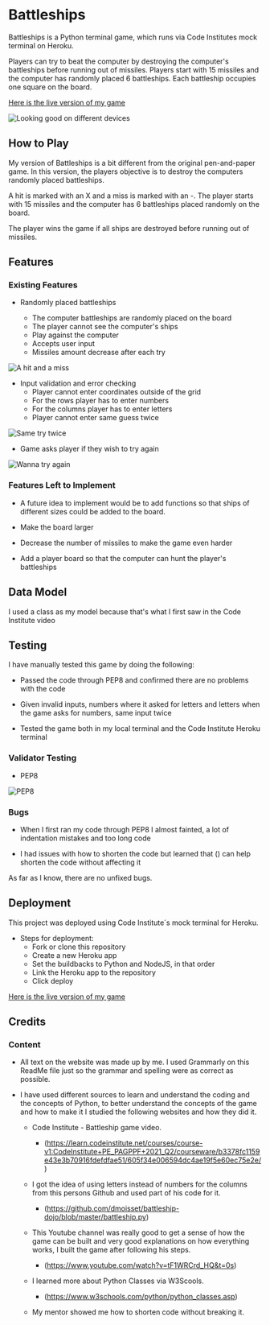 # Battleships

Battleships is a Python terminal game, which runs via Code Institutes mock terminal on Heroku.

Players can try to beat the computer by destroying the computer's battleships before running out of missiles. Players start with 15 missiles and the computer has randomly placed 6 battleships. Each battleship occupies one square on the board.

[Here is the live version of my game](https://cda-battleships.herokuapp.com/)

![Looking good on different devices](https://raw.githubusercontent.com/deagustinchristian/battleships/main/assets/images/terminal.png)

## How to Play

My version of Battleships is a bit different from the original pen-and-paper game. In this version, the players objective is to destroy the computers randomly placed battleships.

A hit is marked with an X and a miss is marked with an -. The player starts with 15 missiles and the computer has 6 battleships placed randomly on the board.

The player wins the game if all ships are destroyed before running out of missiles.

## Features 

### Existing Features

- Randomly placed battleships

    - The computer battleships are randomly placed on the board
    - The player cannot see the computer's ships
    - Play against the computer
    - Accepts user input
    - Missiles amount decrease after each try

![A hit and a miss](https://raw.githubusercontent.com/deagustinchristian/battleships/main/assets/images/hitmiss.jpeg)

- Input validation and error checking
    - Player cannot enter coordinates outside of the grid
    - For the rows player has to enter numbers
    - For the columns player has to enter letters
    - Player cannot enter same guess twice

![Same try twice](https://raw.githubusercontent.com/deagustinchristian/battleships/main/assets/images/sametrytwice.jpeg)

- Game asks player if they wish to try again

![Wanna try again](https://raw.githubusercontent.com/deagustinchristian/battleships/main/assets/images/sametrytwice.jpeg)

### Features Left to Implement

- A future idea to implement would be to add functions so that ships of different sizes could be added to the board.

- Make the board larger

- Decrease the number of missiles to make the game even harder

- Add a player board so that the computer can hunt the player's battleships

## Data Model

I used a class as my model because that's what I first saw in the Code Institute video


## Testing 

I have manually tested this game by doing the following:

- Passed the code through PEP8 and confirmed there are no problems with the code

- Given invalid inputs, numbers where it asked for letters and letters when the game asks for numbers, same input twice

- Tested the game both in my local terminal and the Code Institute Heroku terminal


### Validator Testing 

- PEP8

![PEP8](https://raw.githubusercontent.com/deagustinchristian/Rock-Paper-Scissors/main/assets/images/readme%20images/Lighthouse%20RPS%20game.jpeg)

###  Bugs
- When I first ran my code through PEP8 I almost fainted, a lot of indentation mistakes and too long code

- I had issues with how to shorten the code but learned that () can help shorten the code without affecting it

As far as I know, there are no unfixed bugs. 

## Deployment
 
This project was deployed using Code Institute´s mock terminal for Heroku.

- Steps for deployment: 
  - Fork or clone this repository
  - Create a new Heroku app
  - Set the buildbacks to Python and NodeJS, in that order
  - Link the Heroku app to the repository
  - Click deploy

[Here is the live version of my game](https://cda-battleships.herokuapp.com/) 


## Credits 


### Content 

- All text on the website was made up by me. I used Grammarly on this ReadMe file just so the grammar and spelling were as correct as possible.

- I have used different sources to learn and understand the coding and the concepts of Python, to better understand the concepts of the game and how to make it I studied the following websites and how they did it.

    - Code Institute - Battleship game video.
        - (https://learn.codeinstitute.net/courses/course-v1:CodeInstitute+PE_PAGPPF+2021_Q2/courseware/b3378fc1159e43e3b70916fdefdfae51/605f34e006594dc4ae19f5e60ec75e2e/)

    - I got the idea of using letters instead of numbers for the columns from this persons Github and used part of his code for it.
        - (https://github.com/dmoisset/battleship-dojo/blob/master/battleship.py)

    - This Youtube channel was really good to get a sense of how the game can be built and very good explanations on how everything works, I built the game after following his steps.
        - (https://www.youtube.com/watch?v=tF1WRCrd_HQ&t=0s)
    
    - I learned more about Python Classes via W3Scools.
        - (https://www.w3schools.com/python/python_classes.asp)

    - My mentor showed me how to shorten code without breaking it.
